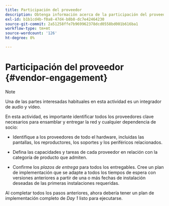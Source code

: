 ```yaml
---
title: Participación del proveedor
description: Obtenga información acerca de la participación del proveedor para la Guía de prácticas recomendadas de AEM Screens.
exl-id: b1b1cd4b-f0a8-47d4-b8b8-dc7e42464230
source-git-commit: 2a51258ffe7b969962378dcd0558bd001b616ba1
workflow-type: tm+mt
source-wordcount: '126'
ht-degree: 0%

---
```


# Participación del proveedor {#vendor-engagement}

>[!NOTE]
>Una de las partes interesadas habituales en esta actividad es un integrador de audio y vídeo.

En esta actividad, es importante identificar todos los proveedores clave necesarios para ensamblar y entregar la red y cualquier dependencia de socio:

* Identifique a los proveedores de todo el hardware, incluidas las pantallas, los reproductores, los soportes y los periféricos relacionados.

* Defina las capacidades y tareas de cada proveedor en relación con la categoría de producto que admiten.

* Confirme los *plazos de entrega* para todos los entregables. Cree un plan de implementación que se adapte a todos los tiempos de espera con versiones anteriores a partir de una o más fechas de instalación deseadas de las primeras instalaciones requeridas.

Al completar todos los pasos anteriores, ahora debería tener un plan de implementación completo de *Day 1* listo para ejecutarse.
